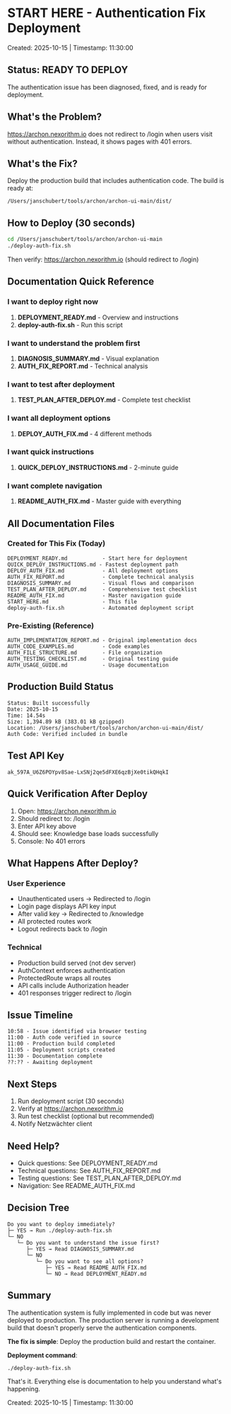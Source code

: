 # START HERE - Authentication Fix Deployment

Created: 2025-10-15 | Timestamp: 11:30:00

## Status: READY TO DEPLOY

The authentication issue has been diagnosed, fixed, and is ready for deployment.

## What's the Problem?

https://archon.nexorithm.io does not redirect to /login when users visit without authentication. Instead, it shows pages with 401 errors.

## What's the Fix?

Deploy the production build that includes authentication code. The build is ready at:
```
/Users/janschubert/tools/archon/archon-ui-main/dist/
```

## How to Deploy (30 seconds)

```bash
cd /Users/janschubert/tools/archon/archon-ui-main
./deploy-auth-fix.sh
```

Then verify: https://archon.nexorithm.io (should redirect to /login)

## Documentation Quick Reference

### I want to deploy right now
1. **DEPLOYMENT_READY.md** - Overview and instructions
2. **deploy-auth-fix.sh** - Run this script

### I want to understand the problem first
1. **DIAGNOSIS_SUMMARY.md** - Visual explanation
2. **AUTH_FIX_REPORT.md** - Technical analysis

### I want to test after deployment
1. **TEST_PLAN_AFTER_DEPLOY.md** - Complete test checklist

### I want all deployment options
1. **DEPLOY_AUTH_FIX.md** - 4 different methods

### I want quick instructions
1. **QUICK_DEPLOY_INSTRUCTIONS.md** - 2-minute guide

### I want complete navigation
1. **README_AUTH_FIX.md** - Master guide with everything

## All Documentation Files

### Created for This Fix (Today)
```
DEPLOYMENT_READY.md           - Start here for deployment
QUICK_DEPLOY_INSTRUCTIONS.md - Fastest deployment path
DEPLOY_AUTH_FIX.md            - All deployment options
AUTH_FIX_REPORT.md            - Complete technical analysis
DIAGNOSIS_SUMMARY.md          - Visual flows and comparison
TEST_PLAN_AFTER_DEPLOY.md     - Comprehensive test checklist
README_AUTH_FIX.md            - Master navigation guide
START_HERE.md                 - This file
deploy-auth-fix.sh            - Automated deployment script
```

### Pre-Existing (Reference)
```
AUTH_IMPLEMENTATION_REPORT.md - Original implementation docs
AUTH_CODE_EXAMPLES.md         - Code examples
AUTH_FILE_STRUCTURE.md        - File organization
AUTH_TESTING_CHECKLIST.md     - Original testing guide
AUTH_USAGE_GUIDE.md           - Usage documentation
```

## Production Build Status

```
Status: Built successfully
Date: 2025-10-15
Time: 14.54s
Size: 1,394.89 kB (383.01 kB gzipped)
Location: /Users/janschubert/tools/archon/archon-ui-main/dist/
Auth Code: Verified included in bundle
```

## Test API Key

```
ak_597A_U6Z6POYpv8Sae-LxSNj2qe5dFXE6qzBjXe0tikQHqkI
```

## Quick Verification After Deploy

1. Open: https://archon.nexorithm.io
2. Should redirect to: /login
3. Enter API key above
4. Should see: Knowledge base loads successfully
5. Console: No 401 errors

## What Happens After Deploy?

### User Experience
- Unauthenticated users → Redirected to /login
- Login page displays API key input
- After valid key → Redirected to /knowledge
- All protected routes work
- Logout redirects back to /login

### Technical
- Production build served (not dev server)
- AuthContext enforces authentication
- ProtectedRoute wraps all routes
- API calls include Authorization header
- 401 responses trigger redirect to /login

## Issue Timeline

```
10:58 - Issue identified via browser testing
11:00 - Auth code verified in source
11:00 - Production build completed
11:05 - Deployment scripts created
11:30 - Documentation complete
??:?? - Awaiting deployment
```

## Next Steps

1. Run deployment script (30 seconds)
2. Verify at https://archon.nexorithm.io
3. Run test checklist (optional but recommended)
4. Notify Netzwächter client

## Need Help?

- Quick questions: See DEPLOYMENT_READY.md
- Technical questions: See AUTH_FIX_REPORT.md
- Testing questions: See TEST_PLAN_AFTER_DEPLOY.md
- Navigation: See README_AUTH_FIX.md

## Decision Tree

```
Do you want to deploy immediately?
├─ YES → Run ./deploy-auth-fix.sh
└─ NO
   └─ Do you want to understand the issue first?
      ├─ YES → Read DIAGNOSIS_SUMMARY.md
      └─ NO
         └─ Do you want to see all options?
            ├─ YES → Read README_AUTH_FIX.md
            └─ NO → Read DEPLOYMENT_READY.md
```

## Summary

The authentication system is fully implemented in code but was never deployed to production. The production server is running a development build that doesn't properly serve the authentication components.

**The fix is simple**: Deploy the production build and restart the container.

**Deployment command**:
```bash
./deploy-auth-fix.sh
```

That's it. Everything else is documentation to help you understand what's happening.

Created: 2025-10-15 | Timestamp: 11:30:00
